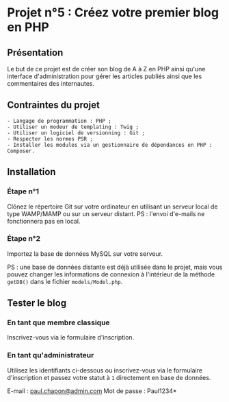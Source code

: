 # Projet n°5 : Créez votre premier blog en PHP

## Présentation

Le but de ce projet est de créer son blog de A à Z en PHP ainsi qu'une interface d'administration pour gérer les articles publiés ainsi que les commentaires des internautes.

## Contraintes du projet
    - Langage de programmation : PHP ;
    - Utiliser un modeur de templating : Twig ;
    - Utiliser un logiciel de versionning : Git ;
    - Respecter les normes PSR ;
    - Installer les modules via un gestionnaire de dépendances en PHP : Composer.

## Installation

### Étape n°1
Clônez le répertoire Git sur votre ordinateur en utilisant un serveur local de type WAMP/MAMP ou sur un serveur distant.
PS : l'envoi d'e-mails ne fonctionnera pas en local.

### Étape n°2
Importez la base de données MySQL sur votre serveur.

PS : une base de données distante est déjà utilisée dans le projet, mais vous pouvez changer les informations de connexion à l'intérieur de la méthode `getDB()` dans le fichier `models/Model.php`.

## Tester le blog 

### En tant que membre classique
Inscrivez-vous via le formulaire d'inscription.

### En tant qu'administrateur
Utilisez les identifiants ci-dessous ou inscrivez-vous via le formulaire d'inscription et passez votre statut à `1` directement en base de données.

E-mail : paul.chapon@admin.com
Mot de passe : Paul1234*
